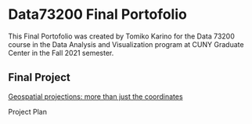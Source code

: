 # Data73200 Final Portofolio

This Final Portofolio was created by Tomiko Karino for the Data 73200 course in the Data Analysis and Visualization program at CUNY Graduate Center in the Fall 2021 semester.

## Final Project
<a href="Project/index.html">Geospatial projections: more than just the coordinates</a>

Project Plan
